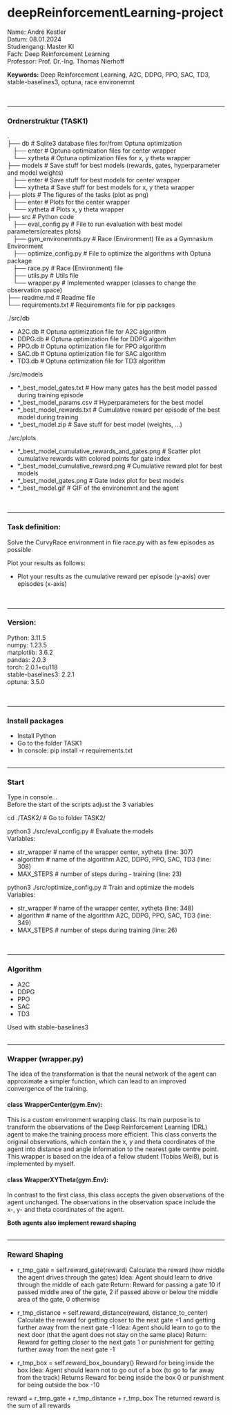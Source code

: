 # deepReinforcementLearning-project

Name:         André Kestler  
Datum:        08.01.2024  
Studiengang:  Master KI  
Fach:         Deep Reinforcement Learning  
Professor:    Prof. Dr.-Ing. Thomas Nierhoff  
 

**Keywords:** Deep Reinforcement Learning, A2C, DDPG, PPO, SAC, TD3, stable-baselines3, optuna, race environemnt  
<br><br>


--------------------------------------------------------------------------------
### Ordnerstruktur (TASK1)  
.  
├── db                        # Sqlite3 database files for/from Optuna optimization  
&emsp;├── enter                   # Optuna optimization files for center wrapper  
&emsp;└── xytheta                 # Optuna optimization files for x, y theta wrapper  
├── models                    # Save stuff for best models (rewards, gates, hyperparameter and model weights)  
&emsp;├── enter                   # Save stuff for best models for center wrapper  
&emsp;└── xytheta                 # Save stuff for best models for x, y theta wrapper  
├── plots                     # The figures of the tasks (plot as png)  
&emsp;├── enter                   # Plots for the center wrapper  
&emsp;└── xytheta                 # Plots x, y theta wrapper  
├── src                       # Python code  
&emsp;├── eval_config.py          # File to run evaluation with best model parameters(creates plots)  
&emsp;├── gym_environemnts.py     # Race (Environment) file as a Gymnasium Environment  
&emsp;├── optimize_config.py      # File to optimize the algorithms with Optuna package  
&emsp;├── race.py                 # Race (Environment) file  
&emsp;├── utils.py                # Utils file  
&emsp;└── wrapper.py              # Implemented wrapper (classes to change the observation space)  
├── readme.md                # Readme file  
└── requirements.txt          # Requirements file for pip packages  


./src/db
- A2C.db   # Optuna optimization file for A2C algorithm  
- DDPG.db  # Optuna optimization file for DDPG algorithm  
- PPO.db   # Optuna optimization file for PPO algorithm  
- SAC.db   # Optuna optimization file for SAC algorithm  
- TD3.db   # Optuna optimization file for TD3 algorithm  


./src/models  
- *_best_model_gates.txt      # How many gates has the best model passed during training episode  
- *_best_model_params.csv     # Hyperparameters for the best model  
- *_best_model_rewards.txt    # Cumulative reward per episode of the best model during training  
- *_best_model.zip            # Save stuff for best model (weights, ...)  


./src/plots
- *_best_model_cumulative_rewards_and_gates.png     # Scatter plot cumulative rewards with colored points for gate index  
- *_best_model_cumulative_reward.png                # Cumulative reward plot for best models  
-  *_best_model_gates.png                           # Gate Index plot for best models  
-  *_best_model.gif                                 # GIF of the environemnt and the agent  
<br><br>


--------------------------------------------------------------------------------
### Task definition:  
Solve the CurvyRace environment in file race.py with as few episodes as possible  

Plot your results as follows:  
- Plot your results as the cumulative reward per episode (y-axis) over episodes (x-axis)  
<br><br>


--------------------------------------------------------------------------------
### Version:  

Python:             3.11.5  
numpy:              1.23.5  
matplotlib:         3.6.2  
pandas:             2.0.3  
torch:              2.0.1+cu118  
stable-baselines3:  2.2.1  
optuna:             3.5.0  
<br><br>


--------------------------------------------------------------------------------
### Install packages
- Install Python
- Go to the folder TASK1 
- In console: pip install -r requirements.txt
<br><br>


--------------------------------------------------------------------------------
### Start
Type in console...  
Before the start of the scripts adjust the 3 variables

cd ./TASK2/                         # Go to folder TASK2/ 

python3 ./src/eval_config.py        # Evaluate the models  
Variables: 
- str_wrapper       # name of the wrapper   center, xytheta          (line: 307)  
- algorithm         # name of the algorithm A2C, DDPG, PPO, SAC, TD3 (line: 308)  
- MAX_STEPS         # number of steps during - training                (line: 23)  

python3 ./src/optimize_config.py    # Train and optimize the models  
Variables: 
- str_wrapper       # name of the wrapper   center, xytheta          (line: 348)  
- algorithm         # name of the algorithm A2C, DDPG, PPO, SAC, TD3 (line: 349)  
- MAX_STEPS         # number of steps during training                (line: 26)  
<br><br>


--------------------------------------------------------------------------------
### Algorithm
- A2C
- DDPG
- PPO
- SAC
- TD3

Used with stable-baselines3
<br><br>


--------------------------------------------------------------------------------
### Wrapper (wrapper.py)
The idea of the transformation is that the neural network of the agent can approximate a simpler function, which can lead to an improved convergence of the training.


#### class WrapperCenter(gym.Env):
This is a custom environment wrapping class. Its main purpose is to transform the observations of the Deep Reinforcement Learning 
(DRL) agent to make the training process more efficient.  This class converts the original observations, which contain the x, y and 
theta coordinates of the agent into distance and angle information to the nearest gate centre point.
This wrapper is based on the idea of a fellow student (Tobias Weiß), but is implemented by myself.


#### class WrapperXYTheta(gym.Env):
In contrast to the first class, this class accepts the given observations of the agent unchanged. The observations in the observation space include the x-, y- 
and theta coordinates of the agent.

**Both agents also implement reward shaping**
<br><br>


--------------------------------------------------------------------------------
### Reward Shaping
- r_tmp_gate = self.reward_gate(reward)
  Calculate the reward (how middle the agent drives through the gates)
  Idea: Agent should learn to drive through the middle of each gate
  Return: Reward for passing a gate 10 if passed middle area of the gate, 2 if passed above or below the middle area of the gate, 0 otherwise

- r_tmp_distance = self.reward_distance(reward, distance_to_center)
  Calculate the reward for getting closer to the next gate +1 and getting further away from the next gate -1
  Idea: Agent should learn to go to the next door (that the agent does not stay on the same place)
  Return: Reward for getting closer to the next gate 1 or punishment for getting further away from the next gate -1

- r_tmp_box = self.reward_box_boundary()
  Reward for being inside the box
  Idea: Agent should learn not to go out of a box (to go to far away from the track)
  Returns Reward for being inside the box 0 or punishment for being outside the box -10

reward = r_tmp_gate + r_tmp_distance + r_tmp_box
  The returned reward is the sum of all rewards



